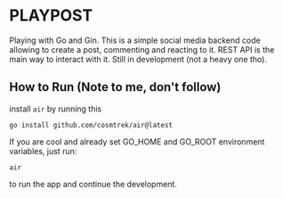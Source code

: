 # PLAYPOST

Playing with Go and Gin. This is a simple social media backend code allowing to create a post, commenting and reacting to it. REST API is the main way to interact with it. Still in development (not a heavy one tho).

## How to Run (Note to me, don't follow)

install `air` by running this
```
go install github.com/cosmtrek/air@latest
```

If you are cool and already set GO_HOME and GO_ROOT environment variables, just run:
```
air
```
to run the app and continue the development.